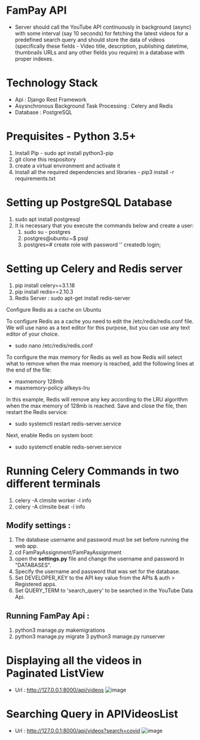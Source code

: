 # FamPay API 
- Server should call the YouTube API continuously in background (async) with some interval (say 10 seconds) for fetching the latest videos for a predefined search query and should store the data of videos (specifically these fields - Video title, description, publishing datetime, thumbnails URLs and any other fields you require) in a database with proper indexes.

# Technology Stack
- Api : Django Rest Framework
- Asysnchronous Background Task Processing : Celery and Redis
- Database : PostgreSQL

# Prequisites - Python 3.5+
1. Install Pip - sudo apt install python3-pip
2. git clone this respository
3. create a virtual environment and activate it
4. Install all the required dependencies and libraries - pip3 install -r requirements.txt

# Setting up PostgreSQL Database
1. sudo apt install postgresql 
2. It is necessary that you execute the commands below and create a user:
      1.  sudo su - postgres 
      2. postgres@ubuntu:~$ psql 
      3. postgres=# create role <username> with password '<password>' createdb login;
      
# Setting up Celery and Redis server
1. pip install celery==3.1.18
2. pip install redis==2.10.3
3. Redis Server : sudo apt-get install redis-server

Configure Redis as a cache on Ubuntu

To configure Redis as a cache you need to edit the /etc/redis/redis.conf file. We will use nano as a text editor for this purpose, but you can use any text editor of your choice.
- sudo nano /etc/redis/redis.conf

To configure the max memory for Redis as well as how Redis will select what to remove when the max memory is reached, add the following lines at the end of the file:
- maxmemory 128mb
- maxmemory-policy allkeys-lru

In this example, Redis will remove any key according to the LRU algorithm when the max memory of 128mb is reached. Save and close the file, then restart the Redis service:
- sudo systemctl restart redis-server.service

Next, enable Redis on system boot:
- sudo systemctl enable redis-server.service

# Running Celery Commands in two different terminals
1. celery -A clmsite worker -l info
2. celery -A clmsite beat -l info

## Modify settings :
1. The database username and password must be set before running the web app.
2. cd FamPayAssignment/FamPayAssignment
3. open the __settings.py__ file and change the username and password in "DATABASES".
4. Specify the username and password that was set for the database.
5. Set DEVELOPER_KEY to the API key value from the APIs & auth > Registered apps.
6. Set QUERY_TERM to 'search_query' to be searched in the YouTube Data Api.

## Running FamPay Api :
1. python3 manage.py makemigrations
2. python3 manage.py migrate
3 python3 manage.py runserver

# Displaying all the videos in Paginated ListView
- Url  : http://127.0.0.1:8000/api/videos
![image](https://user-images.githubusercontent.com/21499789/91182615-02be4500-e708-11ea-85e8-598f665213ae.png)

# Searching Query in APIVideosList
- Url : http://127.0.0.1:8000/api/videos?search=covid
![image](https://user-images.githubusercontent.com/21499789/91182829-503ab200-e708-11ea-8bdf-7c52591d7c57.png)
